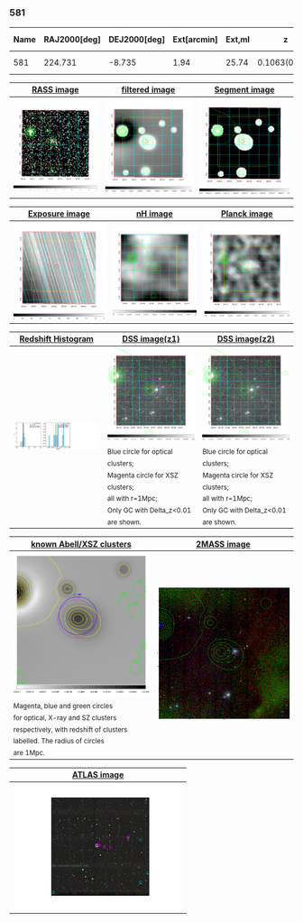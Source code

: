 <div STYLE="page-break-after: always;"></div>

### 581

|Name|RAJ2000[deg]|DEJ2000[deg] |Ext[arcmin]| Ext,ml | z | z_src| C|GC(XSZ,Delta_z<0.01)| GC(OPT,Delta_z<0.01)|GC| R_sig[arcmin] | R500[arcmin] | R500[Mpc]| CRsig[c/s] | CR500[c/s] |L500[1E44 erg/s]|F500[1E-12 erg/s/cm^2]| M500[1E14 Msun]|Tx[keV]|Cnt_sig|Beta|Rc[arcmin]|Comment|Alias|
|---|---|---|---|---|---|------|---|--------|---------|----------|---|---|---|---|---|---|---|---|---|---|---|---|---|---|
|581| 224.731| -8.735| 1.94| 25.74| 0.1063(0.006)| z1, z_xsz| B| MCXC, Tar| N| MCXC, N, Tar| 39.610| 8.945| 1.045| 0.391(0.100)| 0.346(0.088)| 1.792(0.380)| 6.204(1.315)| 3.59(0.37)| 4.87(0.32)| 396.5| 0.504(-0.003+0.007)| 2.012(-0.210+0.240)| -| k205|

|[RASS image](../image/581/581_img.pdf)|[filtered image](../image/581/581_fil.pdf)|[Segment image](../image/581/581_seg.pdf)|
|-------------------|--------------------|-------------------|
| <img src="../image/581/581_img.png" width="300">  | <img src="../image/581/581_fil.png" width="300">   | <img src="../image/581/581_seg.png" width="300">  |

|[Exposure image](../image/581/581_mex.pdf)| [nH image](../image/581/581_nh.pdf)| [Planck image](../image/581/581_p.pdf)|
|-------------------|--------------------|-------------------|
|<img src="../image/581/581_mex.png" width="300">   | <img src="../image/581/581_nh.png" width="300">    | <img src="../image/581/581_p.png" width="300"> |

|[Redshift Histogram](../image/581/581_zg.pdf) | [DSS image(z1)](../image/581/581_dss_z1.pdf)      |  [DSS image(z2)](../image/581/581_dss_z2.pdf)    |
|-------------------|--------------------|-------------------|
|<img src="../image/581/581_zg.png" width="300"> |<img src="../image/581/581_dss_z1.png" width="300"> <sub><br>Blue circle for optical clusters; <br>Magenta circle for XSZ clusters; <br>all with r=1Mpc; <br>Only GC with Delta_z<0.01 are shown. </sub>| <img src="../image/581/581_dss_z2.png" width="300"><sub><br>Blue circle for optical clusters; <br>Magenta circle for XSZ clusters; <br>all with r=1Mpc; <br>Only GC with Delta_z<0.01 are shown. </sub> |

|[known Abell/XSZ clusters](../image/581/581_gc.pdf) | [2MASS image](../image/581/581_2mass.pdf)      |
|-------------------|-------------------|
|<img src=../image/581/581_gc.png width="300"> <br><sub>Magenta, blue and green circles <br>for optical, X-ray and SZ clusters <br>respectively, with redshift of clusters <br>labelled. The radius of circles <br>are 1Mpc.</sub>|<img src="../image/581/581_2mass.png" width="300">  |

|[ATLAS image](../image/581/581_s.pdf)        |
|-------------------|
| <img src="../image/581/581_s.pdf" width="300">  |
